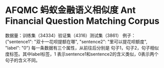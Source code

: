 # AFQMC 蚂蚁金融语义相似度 Ant Financial Question Matching Corpus

数据量：训练集（34334）验证集（4316）测试集（3861）
例子：
{"sentence1": "双十一花呗提额在哪", "sentence2": "里可以提花呗额度", "label": "0"}
每一条数据有三个属性，从前往后分别是 句子1，句子2，句子相似度标签。其中label标签，1 表示sentence1和sentence2的含义类似，0表示两个句子的含义不同。
